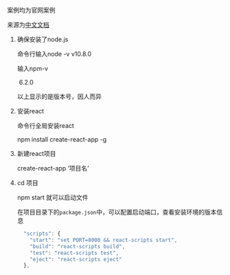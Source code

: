 案例均为官网案例

来源为[中文文档](https://zh-hans.reactjs.org/tutorial/tutorial.html)

1. 确保安装了node.js 

   命令行输入node -v
   	v10.8.0

   输入npm-v 	

   ​	6.2.0

   以上显示的是版本号，因人而异

2. 安装react

   命令行全局安装react

   npm install create-react-app -g

3. 新建react项目

   create-react-app ‘项目名’

4. cd 项目

   npm start 就可以启动文件

   在项目目录下的`package.json`中，可以配置启动端口，查看安装环境的版本信息

   ```js
     "scripts": {
       "start": "set PORT=8000 && react-scripts start",
       "build": "react-scripts build",
       "test": "react-scripts test",
       "eject": "react-scripts eject"
     },
   ```

   

   